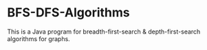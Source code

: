 # BFS-DFS-Algorithms
This is a Java program for breadth-first-search &amp; depth-first-search algorithms for graphs. 
